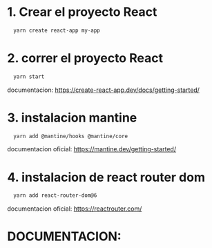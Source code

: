 # 1. Crear el proyecto React
```bash
  yarn create react-app my-app
```
# 2. correr el proyecto React
```bash
  yarn start
```
documentacion:
https://create-react-app.dev/docs/getting-started/
# 3.  instalacion mantine
```bash
  yarn add @mantine/hooks @mantine/core
```
documentacion oficial: 
https://mantine.dev/getting-started/
# 4. instalacion de react router dom
```bash
  yarn add react-router-dom@6
```

documentacion oficial: 
https://reactrouter.com/
# DOCUMENTACION:


